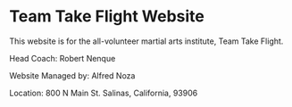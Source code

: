 # Team Take Flight Website

This website is for the all-volunteer martial arts institute, Team Take Flight.

Head Coach: Robert Nenque

Website Managed by: Alfred Noza

Location: 800 N Main St. Salinas, California, 93906

